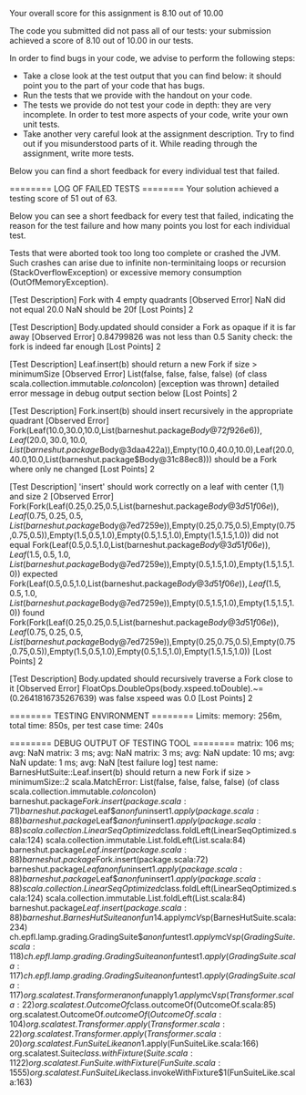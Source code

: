 Your overall score for this assignment is 8.10 out of 10.00


The code you submitted did not pass all of our tests: your submission achieved a score of
8.10 out of 10.00 in our tests.

In order to find bugs in your code, we advise to perform the following steps:
 - Take a close look at the test output that you can find below: it should point you to
   the part of your code that has bugs.
 - Run the tests that we provide with the handout on your code.
 - The tests we provide do not test your code in depth: they are very incomplete. In order
   to test more aspects of your code, write your own unit tests.
 - Take another very careful look at the assignment description. Try to find out if you
   misunderstood parts of it. While reading through the assignment, write more tests.

Below you can find a short feedback for every individual test that failed.

======== LOG OF FAILED TESTS ========
Your solution achieved a testing score of 51 out of 63.

Below you can see a short feedback for every test that failed,
indicating the reason for the test failure and how many points
you lost for each individual test.

Tests that were aborted took too long too complete or crashed the
JVM. Such crashes can arise due to infinite non-terminitaing
loops or recursion (StackOverflowException) or excessive memory
consumption (OutOfMemoryException).

[Test Description] Fork with 4 empty quadrants
[Observed Error] NaN did not equal 20.0 NaN should be 20f
[Lost Points] 2

[Test Description] Body.updated should consider a Fork as opaque if it is far away
[Observed Error] 0.84799826 was not less than 0.5 Sanity check: the fork is indeed far enough
[Lost Points] 2

[Test Description] Leaf.insert(b) should return a new Fork if size > minimumSize
[Observed Error] List(false, false, false, false) (of class scala.collection.immutable.$colon$colon)
[exception was thrown] detailed error message in debug output section below
[Lost Points] 2

[Test Description] Fork.insert(b) should insert recursively in the appropriate quadrant
[Observed Error] Fork(Leaf(10.0,30.0,10.0,List(barneshut.package$Body@72f926e6)),Leaf(20.0,30.0,10.0,List(barneshut.package$Body@3daa422a)),Empty(10.0,40.0,10.0),Leaf(20.0,40.0,10.0,List(barneshut.package$Body@31c88ec8))) should be a Fork where only ne changed
[Lost Points] 2

[Test Description] 'insert' should work correctly on a leaf with center (1,1) and size 2
[Observed Error] Fork(Fork(Leaf(0.25,0.25,0.5,List(barneshut.package$Body@3d51f06e)),Leaf(0.75,0.25,0.5,List(barneshut.package$Body@7ed7259e)),Empty(0.25,0.75,0.5),Empty(0.75,0.75,0.5)),Empty(1.5,0.5,1.0),Empty(0.5,1.5,1.0),Empty(1.5,1.5,1.0)) did not equal Fork(Leaf(0.5,0.5,1.0,List(barneshut.package$Body@3d51f06e)),Leaf(1.5,0.5,1.0,List(barneshut.package$Body@7ed7259e)),Empty(0.5,1.5,1.0),Empty(1.5,1.5,1.0)) expected Fork(Leaf(0.5,0.5,1.0,List(barneshut.package$Body@3d51f06e)),Leaf(1.5,0.5,1.0,List(barneshut.package$Body@7ed7259e)),Empty(0.5,1.5,1.0),Empty(1.5,1.5,1.0)) found Fork(Fork(Leaf(0.25,0.25,0.5,List(barneshut.package$Body@3d51f06e)),Leaf(0.75,0.25,0.5,List(barneshut.package$Body@7ed7259e)),Empty(0.25,0.75,0.5),Empty(0.75,0.75,0.5)),Empty(1.5,0.5,1.0),Empty(0.5,1.5,1.0),Empty(1.5,1.5,1.0))
[Lost Points] 2

[Test Description] Body.updated should recursively traverse a Fork close to it
[Observed Error] FloatOps.DoubleOps(body.xspeed.toDouble).~=(0.2641816735267639) was false xspeed was 0.0
[Lost Points] 2

======== TESTING ENVIRONMENT ========
Limits: memory: 256m,  total time: 850s,  per test case time: 240s

======== DEBUG OUTPUT OF TESTING TOOL ========
matrix: 106 ms; avg: NaN
matrix: 3 ms; avg: NaN
matrix: 3 ms; avg: NaN
update: 10 ms; avg: NaN
update: 1 ms; avg: NaN
[test failure log] test name: BarnesHutSuite::Leaf.insert(b) should return a new Fork if size > minimumSize::2
scala.MatchError: List(false, false, false, false) (of class scala.collection.immutable.$colon$colon)
barneshut.package$Fork.insert(package.scala:71)
barneshut.package$Leaf$$anonfun$insert$1.apply(package.scala:88)
barneshut.package$Leaf$$anonfun$insert$1.apply(package.scala:88)
scala.collection.LinearSeqOptimized$class.foldLeft(LinearSeqOptimized.scala:124)
scala.collection.immutable.List.foldLeft(List.scala:84)
barneshut.package$Leaf.insert(package.scala:88)
barneshut.package$Fork.insert(package.scala:72)
barneshut.package$Leaf$$anonfun$insert$1.apply(package.scala:88)
barneshut.package$Leaf$$anonfun$insert$1.apply(package.scala:88)
scala.collection.LinearSeqOptimized$class.foldLeft(LinearSeqOptimized.scala:124)
scala.collection.immutable.List.foldLeft(List.scala:84)
barneshut.package$Leaf.insert(package.scala:88)
barneshut.BarnesHutSuite$$anonfun$14.apply$mcV$sp(BarnesHutSuite.scala:234)
ch.epfl.lamp.grading.GradingSuite$$anonfun$test$1.apply$mcV$sp(GradingSuite.scala:118)
ch.epfl.lamp.grading.GradingSuite$$anonfun$test$1.apply(GradingSuite.scala:117)
ch.epfl.lamp.grading.GradingSuite$$anonfun$test$1.apply(GradingSuite.scala:117)
org.scalatest.Transformer$$anonfun$apply$1.apply$mcV$sp(Transformer.scala:22)
org.scalatest.OutcomeOf$class.outcomeOf(OutcomeOf.scala:85)
org.scalatest.OutcomeOf$.outcomeOf(OutcomeOf.scala:104)
org.scalatest.Transformer.apply(Transformer.scala:22)
org.scalatest.Transformer.apply(Transformer.scala:20)
org.scalatest.FunSuiteLike$$anon$1.apply(FunSuiteLike.scala:166)
org.scalatest.Suite$class.withFixture(Suite.scala:1122)
org.scalatest.FunSuite.withFixture(FunSuite.scala:1555)
org.scalatest.FunSuiteLike$class.invokeWithFixture$1(FunSuiteLike.scala:163)